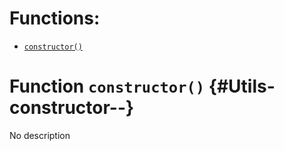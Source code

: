 

# Functions:
- [`constructor()`](#Utils-constructor--)


# Function `constructor()` {#Utils-constructor--}
No description

